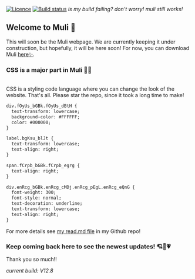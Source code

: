 [![Licence](https://img.shields.io/badge/Licence-MIT-lightgrey.svg)](https://github.com/jamesj503/Muli/blob/master/LICENSE)
[![Build status](https://travis-ci.org/mathiasbynens/he.svg?branch=master)](https://travis-ci.org/github/jamesj503/Muli) *is my build failing? don't worry! muli still works!*
## Welcome to Muli 👋

This will soon be the Muli webpage. We are currently keeping it under construction, but hopefully, it will be here soon! For now, you can download Muli [here✨](https://github.com/jamesj503/Muli/releases/tag/Rel18%3BMuliV12-7).
### CSS is a major part in Muli 👨‍💻
<br>
CSS is a styling code language where you can change the look of the website. That's all. Please star the repo, since it took a long time to make!

```markdown
div.fOyUs_bGBk.fOyUs_dBtH {
  text-transform: lowercase;
  background-color: #FFFFFF;
  color: #000000;
}

label.bgKsu_blJt {
  text-transform: lowercase;
  text-align: right;
}

span.fCrpb_bGBk.fCrpb_egrg {
  text-align: right;
}

div.enRcg_bGBk.enRcg_cMDj.enRcg_pEgL.enRcg_eQnG {
  font-weight: 300;
  font-style: normal;
  text-decoration: underline;
  text-transform: lowercase;
  text-align: right;
}
```

For more details see [my read.md file](https://github.com/jamesj503/Muli#readme) in my Github repo!

### Keep coming back here to see the newest updates! 💘💖💗

Thank you so much!!

*current build: V12.8*
